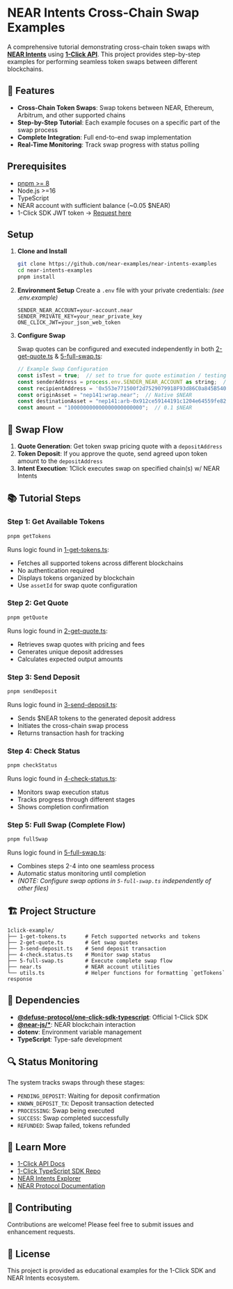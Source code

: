 # NEAR Intents Cross-Chain Swap Examples

A comprehensive tutorial demonstrating cross-chain token swaps with [**NEAR Intents**](https://docs.near-intents.org) using [**1-Click API**](https://docs.near-intents.org/near-intents/integration/distribution-channels/1click-api). This project provides step-by-step examples for performing seamless token swaps between different blockchains.

## 🚀 Features

- **Cross-Chain Token Swaps**: Swap tokens between NEAR, Ethereum, Arbitrum, and other supported chains
- **Step-by-Step Tutorial**: Each example focuses on a specific part of the swap process
- **Complete Integration**: Full end-to-end swap implementation
- **Real-Time Monitoring**: Track swap progress with status polling

## Prerequisites

- [pnpm >= 8](https://pnpm.io/)
- Node.js >=16
- TypeScript
- NEAR account with sufficient balance (~0.05 $NEAR)
- 1-Click SDK JWT token -> [Request here](https://docs.google.com/forms/d/e/1FAIpQLSdrSrqSkKOMb_a8XhwF0f7N5xZ0Y5CYgyzxiAuoC2g4a2N68g/viewform)

## Setup

1. **Clone and Install**
   ```bash
   git clone https://github.com/near-examples/near-intents-examples
   cd near-intents-examples
   pnpm install
   ```

2. **Environment Setup**
   Create a `.env` file with your private credentials: _(see .env.example)_

   ```env
   SENDER_NEAR_ACCOUNT=your-account.near
   SENDER_PRIVATE_KEY=your_near_private_key
   ONE_CLICK_JWT=your_json_web_token
   ```

3. **Configure Swap**

    Swap quotes can be configured and executed independently in both [2-get-quote.ts](./1click-example/2-get-quote.ts) & [5-full-swap.ts](./1click-example/5-full-swap.ts):
   
    ```js
    // Example Swap Configuration
    const isTest = true;  // set to true for quote estimation / testing, false for actual execution
    const senderAddress = process.env.SENDER_NEAR_ACCOUNT as string;  // Configure in .env
    const recipientAddress = '0x553e771500f2d7529079918F93d86C0a845B540b';  // Token swap recipient address on Arbitrum
    const originAsset = "nep141:wrap.near";  // Native $NEAR
    const destinationAsset = "nep141:arb-0x912ce59144191c1204e64559fe8253a0e49e6548.omft.near";  // Native $ARB
    const amount = "100000000000000000000000";  // 0.1 $NEAR
    ```

## 🎯 Swap Flow

1. **Quote Generation**: Get token swap pricing quote with a `depositAddress`
2. **Token Deposit**: If you approve the quote, send agreed upon token amount to the `depositAddress`
3. **Intent Execution**: 1Click executes swap on specified chain(s) w/ NEAR Intents

## 📚 Tutorial Steps

### Step 1: Get Available Tokens

```bash
pnpm getTokens
```
Runs logic found in [1-get-tokens.ts](./1click-example/1-get-tokens.ts):
- Fetches all supported tokens across different blockchains
- No authentication required
- Displays tokens organized by blockchain
- Use `assetId` for swap quote configuration

### Step 2: Get Quote

```bash
pnpm getQuote
```
Runs logic found in [2-get-quote.ts](./1click-example/2-get-quote.ts):
- Retrieves swap quotes with pricing and fees
- Generates unique deposit addresses
- Calculates expected output amounts

### Step 3: Send Deposit

```bash
pnpm sendDeposit
```
Runs logic found in [3-send-deposit.ts](./1click-example/3-send-deposit.ts):
- Sends $NEAR tokens to the generated deposit address
- Initiates the cross-chain swap process
- Returns transaction hash for tracking

### Step 4: Check Status

```bash
pnpm checkStatus
```
Runs logic found in [4-check-status.ts](./1click-example/4-check-status.ts):
- Monitors swap execution status
- Tracks progress through different stages
- Shows completion confirmation

### Step 5: Full Swap (Complete Flow)

```bash
pnpm fullSwap
```
Runs logic found in [5-full-swap.ts](./1click-example/5-full-swap.ts):
- Combines steps 2-4 into one seamless process
- Automatic status monitoring until completion
- _(NOTE: Configure swap options in `5-full-swap.ts` independently of other files)_


## 🏗️ Project Structure

```
1click-example/
├── 1-get-tokens.ts      # Fetch supported networks and tokens
├── 2-get-quote.ts       # Get swap quotes
├── 3-send-deposit.ts    # Send deposit transaction
├── 4-check.status.ts    # Monitor swap status
├── 5-full-swap.ts       # Execute complete swap flow
├── near.ts              # NEAR account utilities
└── utils.ts             # Helper functions for formatting `getTokens` response
```

## 🔗 Dependencies

- **[@defuse-protocol/one-click-sdk-typescript](https://www.npmjs.com/package/@defuse-protocol/one-click-sdk-typescript)**: Official 1-Click SDK
- **[@near-js/*](https://github.com/near/near-api-js)**: NEAR blockchain interaction
- **dotenv**: Environment variable management
- **TypeScript**: Type-safe development


## 🔍 Status Monitoring

The system tracks swaps through these stages:
- `PENDING_DEPOSIT`: Waiting for deposit confirmation
- `KNOWN_DEPOSIT_TX`: Deposit transaction detected
- `PROCESSING`: Swap being executed
- `SUCCESS`: Swap completed successfully
- `REFUNDED`: Swap failed, tokens refunded

## 📖 Learn More

- [1-Click API Docs](https://docs.near-intents.org/near-intents/integration/distribution-channels/1click-api)
- [1-Click TypeScript SDK Repo](https://github.com/defuse-protocol/one-click-sdk-typescript)
- [NEAR Intents Explorer](https://explorer.near-intents.org)
- [NEAR Protocol Documentation](https://docs.near.org)

## 🤝 Contributing

Contributions are welcome! Please feel free to submit issues and enhancement requests.

## 📄 License

This project is provided as educational examples for the 1-Click SDK and NEAR Intents ecosystem.
